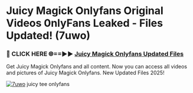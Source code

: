 # Juicy Magick Onlyfans Original Videos 0nlyFans Leaked - Files Updated! (7uwo)

<h3>🔴 CLICK HERE 🌐==►► <a href="https://tinyurl.com/4seja8ks" rel="nofollow">Juicy Magick Onlyfans Updated Files</a></h3>

Get Juicy Magick Onlyfans and all content. Now you can access all videos and pictures of Juicy Magick Onlyfans. New Updated Files 2025!

[![7uwo](https://i.imgur.com/EWjZXRe.gif)](https://tinyurl.com/4seja8ks)
juicy tee onlyfans